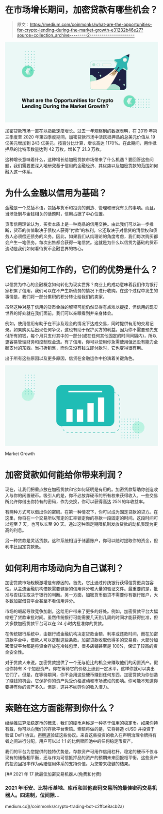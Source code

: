 # 在市场增长期间，加密贷款有哪些机会？

> 原文：<https://medium.com/coinmonks/what-are-the-opportunities-for-crypto-lending-during-the-market-growth-e31232b46e27?source=collection_archive---------2----------------------->

![](img/8c95fa91f691803a34f2748d0a79d4b9.png)

加密贷款市场一直在以指数速度增长。过去一年观察到的数据表明，在 2019 年第三季度至 2020 年第四季度期间，加密贷款市场中活跃抵押品的总美元价值从 19 亿美元增加到 243 亿美元。按百分比计算，增长高达 1170%。在此期间，用作抵押品的比特币数量达到 42 万枚，增长了 21.3 万枚。

这种增长意味着什么，这种增长给加密贷款市场带来了什么机遇？要回答这些问题，我们需要更深入地研究基于信用的金融经济、其优势以及加密贷款的范围如何融入这一体系。

# 为什么金融以信用为基础？

金融是一个总括术语，包括与货币和投资的创造、管理和研究有关的事项。而且，当涉及到与金钱相关的话题时，信用占据了中心位置。

货币信用理论认为，买卖本质上是一种商品的信用交换。由此我们可以进一步推断，货币的价值取决于债权人获得“付款”的权利。它还取决于对信贷的清偿权和债务人必须偿还债务的义务。因此，如果我们从纯理论的角度考虑，我们每次购买都会产生一笔债务，每次出售都会获得一笔信贷。这就是为什么以信贷为基础的货币流动是我们如何看待货币金融世界的核心。

# 它们是如何工作的，它们的优势是什么？

以信贷为中心的金融概念如何转化为现实世界？商业上的成功意味着我们作为银行家积累了信用，我们可以在不产生新债务的情况下进行收购。在这个过程中发生的事情是，我们将一部分累积的积分转让给我们的卖家。

虽然这种对基于信用的货币金融的解释可能仍然显得有点难以捉摸，但信用的现实世界的好处就在我们面前，我们可以亲眼看到并亲身体会。

例如，使用信用有助于在不涉及现金的情况下达成交易，同时提供有用的交易记录。如果购买后出现任何争议，这也有助于保护买方的利益。因为你不需要预先支付所有的钱，每个月只支付其中的一部分(或在任何其他固定的时间间隔内)，所以更容易管理财务和控制现金流。有了信用，你可以使用你急需使用但还没有能力全额支付的东西。当打折销售，而你又没有钱立即付款时，它也变得很有用。

出于所有这些原因以及更多原因，信贷在金融运作中扮演着关键角色。

![](img/2e1a57c4cd2dd500c979ca998ced3acb.png)

Market Growth

# 加密贷款如何能给你带来利润？

现在，让我们把重点放在加密贷款和它如何证明是有用的。加密贷款帮助你创造收入与你的闲置硬币。吸引人的是，你不必放弃硬币的所有权来获得收入。一些交易所允许你借出你持有的密码，作为交换，你可以获得高达 25%的年收益率。

有两种方式可以借出你的密码。在第一种情况下，你可以成为固定贷款的贷方。在这里，你将在一个交易所以预定的汇率锁定你的存款一段固定的时间。这段时间可以短至 7 天，也可以长至 90 天。通过这种固定期限机制发放贷款的动机表现为更高的利息。

另一种贷款是灵活贷款。这种系统相当于储蓄账户，你可以随时提取你的资金，但利率比固定贷款低。

# 如何利用市场动向为自己谋利？

加密贷款市场规模激增是有原因的。首先，它比通过传统银行获得信贷更具包容性。从主流金融机构借款需要健康的信用评分和大量的验证文件。最重要的是，批准与否往往取决于银行的判断。另一方面，加密货币借贷不需要你有银行账户，大多数加密借贷平台甚至不看信用评分。

市场的崛起导致竞争加剧，这给用户带来了更多的好处。例如，加密贷款平台大幅缩短了贷款审批时间。虽然传统银行可能需要几天到几周的时间才能获得批准，但大多数加密贷款平台可以在 24 小时内批准你的贷款。

在传统银行系统中，由银行或金融机构决定贷款金额、利率或还款时间，而在加密贷款平台中，借款人可以定制这些条款。加密贷款收取低得多的交易费。大部分加密借贷平台都是将资金存放在冷钱包里，很多店铺甚至是 100%，保证了较高的资金安全性。

对于贷款人来说，加密贷款提供了一个无与伦比的机会来赚取他们的闲置资产。假设你持有 X 个加密资产。你在等待它的价格上涨到一定水平，这样你就可以卖出它们了。但是，在等待期间，你不会用这些硬币赚到任何东西。加密贷款为你创造了赚钱的机会。它保护你的资产免受价格波动和市场波动的影响。你可能不知道你要持有你的资产多久。但是，这并不妨碍你的收入潜力。

# 索赔在这方面能帮到你什么？

继续推进算法稳定币的概念，我们的硬币[声称](http://claim.xyz/)是一种基于信用的稳定币。如果你持有戴，你可以向我们的存款平台索赔。索赔将做的是，它将铸造 cUSD 并投资于验证 DeFi 协议。[声明道](http://claim.xyz/)验证这些协议。来自这些投资的收入在声明治理令牌持有者之间进行分配。用户可以以 1:1 的比例赎回池中的任何稳定币资产。

我们的平台为您提供的独特优势是，存款资产可用作信用杠杆。稳定的硬币不仅与现有的储备相平衡，还与作为可信抵押品的资产的预期未来回报相平衡。这些资产的投资回报率作为索赔信用体系的支持价值，为您带来稳健的结果。

[](/coinmonks/crypto-trading-bot-c2ffce8acb2a) [## 2021 年 17 款最佳加密交易机器人(免费和付费)

### 2021 年币安、比特币基地、库币和其他密码交易所的最佳密码交易机器人。四进制，位间隙…

medium.co](/coinmonks/crypto-trading-bot-c2ffce8acb2a)